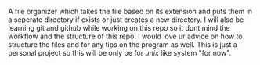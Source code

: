 A file organizer which takes the file based on its extension and puts them in a seperate directory if exists or just creates a new directory.
I will also be learning git and github while working on this repo so it dont mind the workflow and the structure of this repo.
I would love ur advice on how to structure the files and for any tips on the program as well.
This is just a personal project so this will be only be for *unix* like system "for now".
